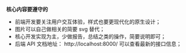 **核心内容要遵守的**
- 前端开发要关注用户交互体验，样式也要更现代化的原生设计；
- 图片可以自己做相关的简要 svg 替代；
- 核心开发实现为主，少做报告，总结之类的操作，简要说明即可；
- 后端 API 文档地址： http://localhost:8000/ 可以查看最新的接口信息；